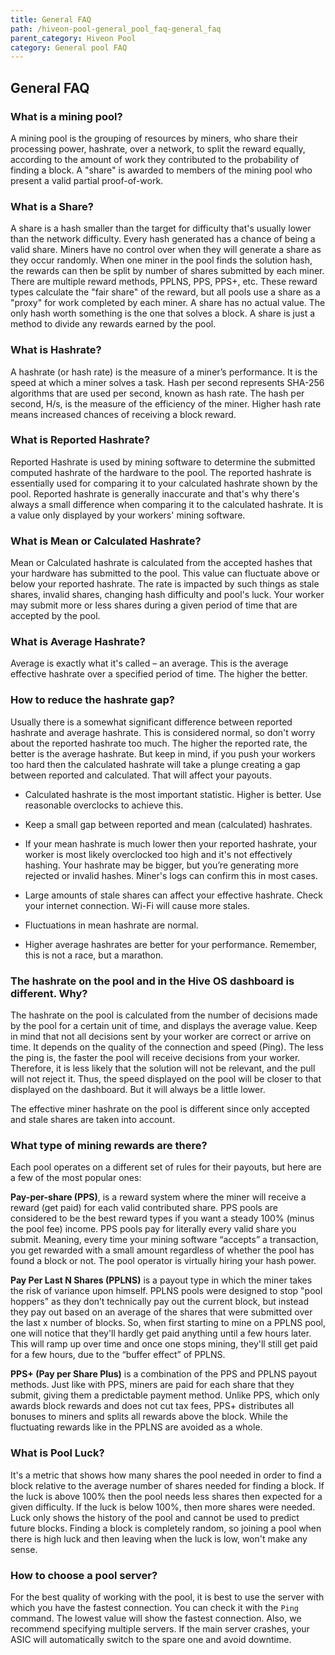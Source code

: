 ```yaml
---
title: General FAQ
path: /hiveon-pool-general_pool_faq-general_faq
parent_category: Hiveon Pool
category: General pool FAQ
---
```

## General FAQ
### What is a mining pool?
A mining pool is the grouping of resources by miners, who share their processing power, hashrate, over a network, to split the reward equally, according to the amount of work they contributed to the probability of finding a block. A "share" is awarded to members of the mining pool who present a valid partial proof-of-work.

### What is a Share?
A share is a hash smaller than the target for difficulty that's usually lower than the network difficulty. Every hash generated has a chance of being a valid share. Miners have no control over when they will generate a share as they occur randomly. When one miner in the pool finds the solution hash, the rewards can then be split by number of shares submitted by each miner. There are multiple reward methods, PPLNS, PPS, PPS+, etc. These reward types calculate the "fair share" of the reward, but all pools use a share as a "proxy" for work completed by each miner. A share has no actual value. The only hash worth something is the one that solves a block. A share is just a method to divide any rewards earned by the pool.

### What is Hashrate?
A hashrate (or hash rate) is the measure of a miner’s performance. It is the speed at which a miner solves a task. Hash per second represents SHA-256 algorithms that are used per second, known as hash rate. The hash per second, H/s, is the measure of the efficiency of the miner. Higher hash rate means increased chances of receiving a block reward.

### What is Reported Hashrate?
Reported Hashrate is used by mining software to determine the submitted computed hashrate of the hardware to the pool. The reported hashrate is essentially used for comparing it to your calculated hashrate shown by the pool. Reported hashrate is generally inaccurate and that's why there's always a small difference when comparing it to the calculated hashrate. It is a value only displayed by your workers' mining software.

### What is Mean or Calculated Hashrate?
Mean or Calculated hashrate is calculated from the accepted hashes that your hardware has submitted to the pool. This value can fluctuate above or below your reported hashrate. The rate is impacted by such things as stale shares, invalid shares, changing hash difficulty and pool's luck. Your worker may submit more or less shares during a given period of time that are accepted by the pool.

### What is Average Hashrate?
Average is exactly what it's called – an average. This is the average effective hashrate over a specified period of time. The higher the better.

### How to reduce the hashrate gap?
Usually there is a somewhat significant difference between reported hashrate and average hashrate. This is considered normal, so don't worry about the reported hashrate too much. The higher the reported rate, the better is the average hashrate. But keep in mind, if you push your workers too hard then the calculated hashrate will take a plunge creating a gap between reported and calculated. That will affect your payouts.

* Calculated hashrate is the most important statistic. Higher is better. Use reasonable overclocks to achieve this.

* Keep a small gap between reported and mean (calculated) hashrates.

* If your mean hashrate is much lower then your reported hashrate, your worker is most likely overclocked too high and it's not effectively hashing. Your hashrate may be bigger, but you’re generating more rejected or invalid hashes. Miner's logs can confirm this in most cases.

* Large amounts of stale shares can affect your effective hashrate. Check your internet connection. Wi-Fi will cause more stales.

* Fluctuations in mean hashrate are normal.

* Higher average hashrates are better for your performance. Remember, this is not a race, but a marathon.

### The hashrate on the pool and in the Hive OS dashboard is different. Why?
The hashrate on the pool is calculated from the number of decisions made by the pool for a certain unit of time, and displays the average value.
Keep in mind that not all decisions sent by your worker are correct or arrive on time.
It depends on the quality of the connection and speed (Ping). The less the ping is, the faster the pool will receive decisions from your worker.
Therefore, it is less likely that the solution will not be relevant, and the pull will not reject it. Thus, the speed displayed on the pool will be closer to that displayed on the dashboard. But it will always be a little lower.

The effective miner hashrate on the pool is different since only accepted and stale shares are taken into account.

### What type of mining rewards are there?
Each pool operates on a different set of rules for their payouts, but here are a few of the most popular ones:

**Pay-per-share (PPS)**, is a reward system where the miner will receive a reward (get paid) for each valid contributed share. PPS pools are considered to be the best reward types if you want a steady 100% (minus the pool fee) income. PPS pools pay for literally every valid share you submit. Meaning, every time your mining software “accepts” a transaction, you get rewarded with a small amount regardless of whether the pool has found a block or not. The pool operator is virtually hiring your hash power.

**Pay Per Last N Shares (PPLNS)** is a payout type in which the miner takes the risk of variance upon himself. PPLNS pools were designed to stop "pool hoppers" as they don’t technically pay out the current block, but instead they pay out based on an average of the shares that were submitted over the last x number of blocks. So, when first starting to mine on a PPLNS pool, one will notice that they'll hardly get paid anything until a few hours later. This will ramp up over time and once one stops mining, they'll still get paid for a few hours, due to the “buffer effect” of PPLNS.

**PPS+ (Pay per Share Plus)** is a combination of the PPS and PPLNS payout methods. Just like with PPS, miners are paid for each share that they submit, giving them a predictable payment method. Unlike PPS, which only awards block rewards and does not cut tax fees, PPS+ distributes all bonuses to miners and splits all rewards above the block. While the fluctuating rewards like in the PPLNS are avoided as a whole.

### What is Pool Luck?
It's a metric that shows how many shares the pool needed in order to find a block relative to the average number of shares needed for finding a block. If the luck is above 100% then the pool needs less shares then expected for a given difficulty. If the luck is below 100%, then more shares were needed. Luck only shows the history of the pool and cannot be used to predict future blocks. Finding a block is completely random, so joining a pool when there is high luck and then leaving when the luck is low, won't make any sense.

### How to choose a pool server?
For the best quality of working with the pool, it is best to use the server with which you have the fastest connection. You can check it with the `Ping` command. The lowest value will show the fastest connection. Also, we recommend specifying multiple servers. If the main server crashes, your ASIC will automatically switch to the spare one and avoid downtime.
